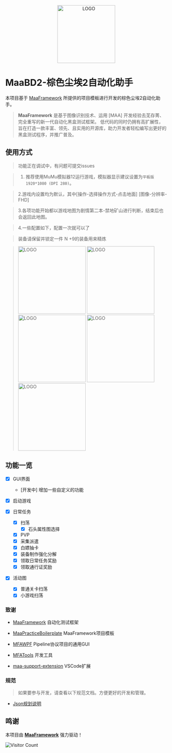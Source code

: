 <!-- markdownlint-disable MD033 MD041 -->
<p align="center">
  <img alt="LOGO" src="https://github.com/JZPPP/MaaBD2/blob/main/logo.png" width="180" height="180" />
</p>

# MaaBD2-棕色尘埃2自动化助手

</div>

本项目基于 [MaaFramework](https://github.com/MaaXYZ/MaaFramework) 所提供的项目模板进行开发的棕色尘埃2自动化助手。

> **MaaFramework** 是基于图像识别技术、运用 [MAA] 开发经验去芜存菁、完全重写的新一代自动化黑盒测试框架。
> 低代码的同时仍拥有高扩展性，旨在打造一款丰富、领先、且实用的开源库，助力开发者轻松编写出更好的黑盒测试程序，并推广普及。




## 使用方式

 
 > 功能正在调试中，有问题可提交issues

 > 1. 推荐使用MuMu模拟器12运行游戏，模拟器显示建议设置为`平板版 1920*1080 (DPI 280)`。

 > 2.游戏内设置均为默认，其中[操作-选择操作方式-点击地面] [图像-分辨率-FHD]

 > 3.各项功能开始都以游戏地图为剧情第二本-禁地矿山进行判断，结束后也会返回此地图。

 > 4.一些配置如下，配置一次就可以了

 > 装备请保留并锁定一件 N +9的装备用来精炼

 > <img alt="LOGO" src="https://github.com/JZPPP/MaaBD2/blob/main/1.png"  width="210px"/>
 > <img alt="LOGO" src="https://github.com/JZPPP/MaaBD2/blob/main/2.png"  width="210px"/>
 > <img alt="LOGO" src="https://github.com/JZPPP/MaaBD2/blob/main/3.png"  width="210px"/>
 > <img alt="LOGO" src="https://github.com/JZPPP/MaaBD2/blob/main/4.png"  width="210px"/>
 > <img alt="LOGO" src="https://github.com/JZPPP/MaaBD2/blob/main/5.png"  width="210px"/>
 

## 功能一览

* [X] GUI界面 
  * [开发中] 增加一些自定义的功能

* [X] 启动游戏 

* [X] 日常任务
  * [X] 扫荡
    * [X] 石头属性图选择 
  * [X] PVP 
  * [X] 采集派遣 
  * [X] 白嫖抽卡 
  * [X] 装备制作强化分解 
  * [X] 领取日常任务奖励 
  * [X] 领取通行证奖励 

* [X] 活动图
  * [X] 普通关卡扫荡
  * [X] 小游戏扫荡

### 致谢

- [MaaFramework](https://github.com/MaaXYZ/MaaFramework) 自动化测试框架

- [MaaPracticeBoilerplate](https://github.com/MaaXYZ/MaaPracticeBoilerplate) MaaFramework项目模板

- [MFAWPF](https://github.com/SweetSmellFox/MFAWPF) Pipeline协议项目的通用GUI
- [MFATools](https://github.com/SweetSmellFox/MFATools) 开发工具
- [maa-support-extension](https://github.com/neko-para/maa-support-extension) VSCode扩展
### 规范
> 如果要参与开发，请查看以下规范文档。方便更好的开发和管理。

- [Json规划说明](/docs/Json文件说明.md)


## 鸣谢

本项目由 **[MaaFramework](https://github.com/MaaXYZ/MaaFramework)** 强力驱动！


![Visitor Count](https://profile-counter.glitch.me/JZPPP/count.svg)
